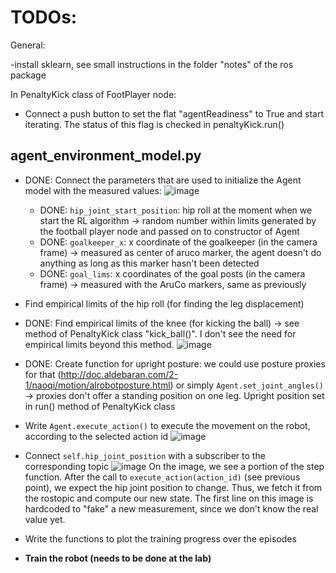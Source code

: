 # TODOs:

General:

-install sklearn, see small instructions in the folder "notes" of the ros package

In PenaltyKick class of FootPlayer node:

- Connect a push button to set the flat "agentReadiness" to True and start iterating. The status of this flag is checked in penaltyKick.run()

## agent_environment_model.py

 - DONE: Connect the parameters that are used to initialize the Agent model with the measured values: 
   ![image](https://user-images.githubusercontent.com/95912004/179242012-02b5853a-09b2-40d8-b005-08867183844c.png)
   - DONE: `hip_joint_start_position`: hip roll at the moment when we start the RL algorithm -> random number within limits generated by the football player node and passed on to constructor of Agent 
   - DONE: `goalkeeper_x`: x coordinate of the goalkeeper (in the camera frame) -> measured as center of aruco marker, the agent doesn't do anything as long as this marker hasn't been detected
   - DONE: `goal_lims`: x coordinates of the goal posts (in the camera frame) -> measured with the AruCo markers, same as previously
 
 - Find empirical limits of the hip roll (for finding the leg displacement)
 - DONE: Find empirical limits of the knee (for kicking the ball) -> see method of PenaltyKick class "kick_ball()". I don't see the need for empirical limits beyond this method.
   ![image](https://user-images.githubusercontent.com/95912004/179242566-0e656b6b-f539-45b6-b618-8b5994ef113b.png)
 - DONE: Create function for upright posture: we could use posture proxies for that (http://doc.aldebaran.com/2-1/naoqi/motion/alrobotposture.html) or simply `Agent.set_joint_angles()` -> proxies don't offer a standing position on one leg. Upright position set in run() method of PenaltyKick class
 - Write `Agent.execute_action()` to execute the movement on the robot, according to the selected action id
   ![image](https://user-images.githubusercontent.com/95912004/179284462-84d2415f-b95c-41af-8de0-e80e63fb5ca1.png)
 - Connect `self.hip_joint_position` with a subscriber to the corresponding topic
   ![image](https://user-images.githubusercontent.com/95912004/179284753-c56603d3-9f0e-4cc5-b987-3deb09f5f8de.png)
   On the image, we see a portion of the step function. After the call to `execute_action(action_id)` (see previous point), we expect the hip joint position to change.
   Thus, we fetch it from the rostopic and compute our new state. The first line on this image is hardcoded to "fake" a new measurement, since we don't know the real value yet.
 - Write the functions to plot the training progress over the episodes
 - **Train the robot (needs to be done at the lab)**
